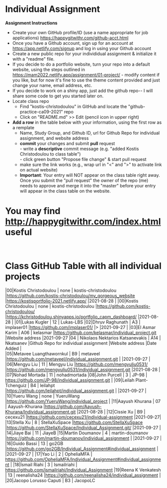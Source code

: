 # Individual Assignment

**Assignment Instructions**

- Create your own GitHub profile/ID (use a name appropriate for job applications) <https://happygitwithr.com/github-acct.html>
- Once you have a Github account, sign up for an account at <https://app.netlify.com/signup> and log in using your Github account
- Create a new public repo for your individidual assignment & initialize it with a "readme" file.
- If you decide to do a portfolio website, turn your repo into a default website, using the steps outlined in <https://mam2022.netlify.app/assignment/01-project/>
       - modify content if you like, but for now it's fine to use the theme content provided and just change your name, email address, etc.
- If you decide to work on a shiny app, just add the github repo-- I will share some code to get you started later on.
- Locate class repo
    - Find "kostis-christodoulou" in GitHub and locate the "github-practice-ca09-2021" repo
    - Click on "README.md" >> Edit (pencil icon in upper right)
- **Add a row** in the table below with your information, using the first row as a remplate
    - Name, Study Group, and Github ID, url for Github Repo for individual assignment, and  website address 
    - **commit** your changes and submit **pull** request   
            - write a **descriptive** commit message (e.g. "added Kostis Christodoulou to class table")  
            - click green button "Propose file change" & start pull request  
    - make sure the link works (e.g., wrap url in "<" and ">" to activate link on actual website)  
    - **Important**: Your entry will NOT appear on the class table right away.  Once you submit the "pull request" the owner of the repo (me) needs to approve and merge it into the "master" before your entry will appear in the class table on the website. 

# You may find <http://happygitwithr.com/index.html> useful
 
<br>

# Class GitHub Table with all individual projects

|00|Kostis Christodoulou   | none     | kostis-christodoulou |<https://github.com/kostis-christodoulou/my_gorgeous_website>   |<https://kostisportfolio-2021.netlify.app/>        |2021-08-28 |
|00|Kostis Christodoulou   | none     | kostis-christodoulou |<https://github.com/kostis-christodoulou/>   |<https://kchristodoulou.shinyapps.io/portfolio_capm_dashboard/>        |2021-08-28 |
|01|Lukas Kugler   | 12     | Lukas-LBS
|02|Dhruv Raghunath   | A3     | implaser01 |<https://github.com/implaser01/>   |>        |2021-09-27 |
|03|El Asmar Karim | A06 | kelasmar  |https://github.com/kelasmar/individual_project.git  |Website address              |2021-09-27
|04 | Nikolaos Nektarios Katsanevakis | A14 | Nkatsanev            |Github Repo for individual assignment                      |Website address              |Date Added     |  
|05|Metavee Luangthawornkul   | B9     | metaveel |https://github.com/metaveel/individual_assignment.git  |      |2021-09-27 |
|06|Mengyu Liu   | 11    | Mengyu Liu |<https://github.com/mengyuliu0531/>   |<https://github.com/mengyuliu0531/individual_assignment.git>        |2021-08-28 |
|07|Nohad Mortada   | 11     | nohadmortada
|08|John Purcell   | 3     | JP-98 | https://github.com/JP-98/individual_assignment.git |
|09|Leilah Plant-Tchenguiz   | B4     | leilahpt |<https://github.com/leilahpt/individual_assignment.git>   |        |2021-09-27 |
|10|Yueru Wang   | none     | YueruWang |<https://github.com/YueruWang/individual_project>   |
|11|Aayush Khurana   | 07   | Aayush-Khurana |https://github.com/Aayush-Khurana/Individual_assignment.git |2021-08-28 |
|12|Cissie Xu   | B9   | cecexu21 |<https://github.com/cecexu21/individual-assignment>   |2021-09-27|
|13|Stella Xu   | 8     | StellaXuSpace |<https://github.com/StellaXuSpace>   |<https://github.com/StellaXuSpace/Individual_Assignment.git/>        |2021-09-27 |
|14|Jiaye Bai   | 11     | JiayeB
|15|Martin Doumanov   | 4     | martin-doumanov |<https://github.com/martin-doumanov/individual_assignment>   |        |2021-09-27 |
|16|Guido Bassi   | 13     | go2GB |https://github.com/go2GB/Individual_Assignment#individual_assignment   |          |2021-09-27 |
|17|Yao Li   | 2     | OpheliaMFA | <https://github.com/OpheliaMFA/Individual_Assignment#individual_assignment>   |
|18|Ismail Riahi   | 3    | Ismailriahi | https://github.com/ismailriahi/Individual_Assignment
|19|Reena K Venkatesh   | 13     | reenalisha24 |<https://github.com/reenalisha24/individual_assignment>   |
|20|Jacopo Lorusso Caputi | B3 | JacopoLC 
